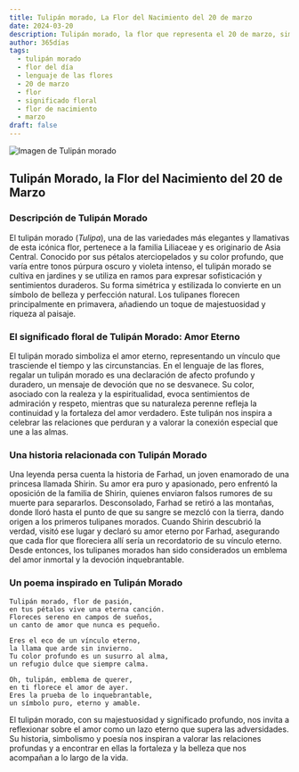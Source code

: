 ```yaml
---
title: Tulipán morado, La Flor del Nacimiento del 20 de marzo
date: 2024-03-20
description: Tulipán morado, la flor que representa el 20 de marzo, simboliza Amor eterno. Descubre su fascinante historia, significado en el lenguaje de las flores y una poesía que celebra su belleza.
author: 365días
tags:
  - tulipán morado
  - flor del día
  - lenguaje de las flores
  - 20 de marzo
  - flor
  - significado floral
  - flor de nacimiento
  - marzo
draft: false
---
```


![Imagen de Tulipán morado](https://cdn.pixabay.com/photo/2022/05/06/15/20/tulips-7178547_640.jpg#center)


## Tulipán Morado, la Flor del Nacimiento del 20 de Marzo

### Descripción de Tulipán Morado

El tulipán morado (_Tulipa_), una de las variedades más elegantes y llamativas de esta icónica flor, pertenece a la familia Liliaceae y es originario de Asia Central. Conocido por sus pétalos aterciopelados y su color profundo, que varía entre tonos púrpura oscuro y violeta intenso, el tulipán morado se cultiva en jardines y se utiliza en ramos para expresar sofisticación y sentimientos duraderos. Su forma simétrica y estilizada lo convierte en un símbolo de belleza y perfección natural. Los tulipanes florecen principalmente en primavera, añadiendo un toque de majestuosidad y riqueza al paisaje.

### El significado floral de Tulipán Morado: Amor Eterno

El tulipán morado simboliza el amor eterno, representando un vínculo que trasciende el tiempo y las circunstancias. En el lenguaje de las flores, regalar un tulipán morado es una declaración de afecto profundo y duradero, un mensaje de devoción que no se desvanece. Su color, asociado con la realeza y la espiritualidad, evoca sentimientos de admiración y respeto, mientras que su naturaleza perenne refleja la continuidad y la fortaleza del amor verdadero. Este tulipán nos inspira a celebrar las relaciones que perduran y a valorar la conexión especial que une a las almas.

### Una historia relacionada con Tulipán Morado

Una leyenda persa cuenta la historia de Farhad, un joven enamorado de una princesa llamada Shirin. Su amor era puro y apasionado, pero enfrentó la oposición de la familia de Shirin, quienes enviaron falsos rumores de su muerte para separarlos. Desconsolado, Farhad se retiró a las montañas, donde lloró hasta el punto de que su sangre se mezcló con la tierra, dando origen a los primeros tulipanes morados. Cuando Shirin descubrió la verdad, visitó ese lugar y declaró su amor eterno por Farhad, asegurando que cada flor que floreciera allí sería un recordatorio de su vínculo eterno. Desde entonces, los tulipanes morados han sido considerados un emblema del amor inmortal y la devoción inquebrantable.

### Un poema inspirado en Tulipán Morado

```
Tulipán morado, flor de pasión,  
en tus pétalos vive una eterna canción.  
Floreces sereno en campos de sueños,  
un canto de amor que nunca es pequeño.  

Eres el eco de un vínculo eterno,  
la llama que arde sin invierno.  
Tu color profundo es un susurro al alma,  
un refugio dulce que siempre calma.  

Oh, tulipán, emblema de querer,  
en ti florece el amor de ayer.  
Eres la prueba de lo inquebrantable,  
un símbolo puro, eterno y amable.  
```

El tulipán morado, con su majestuosidad y significado profundo, nos invita a reflexionar sobre el amor como un lazo eterno que supera las adversidades. Su historia, simbolismo y poesía nos inspiran a valorar las relaciones profundas y a encontrar en ellas la fortaleza y la belleza que nos acompañan a lo largo de la vida.
